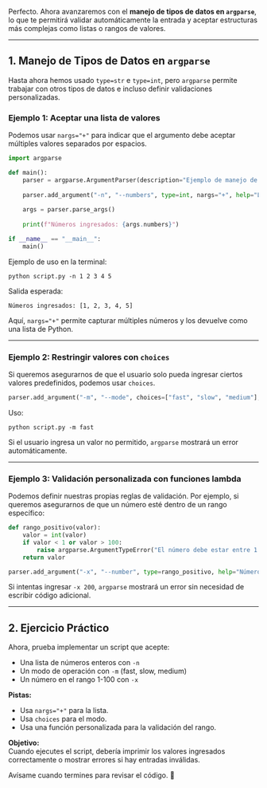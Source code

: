 Perfecto. Ahora avanzaremos con el **manejo de tipos de datos en `argparse`**, lo que te permitirá validar automáticamente la entrada y aceptar estructuras más complejas como listas o rangos de valores.  

---

## **1. Manejo de Tipos de Datos en `argparse`**  
Hasta ahora hemos usado `type=str` e `type=int`, pero `argparse` permite trabajar con otros tipos de datos e incluso definir validaciones personalizadas.

### **Ejemplo 1: Aceptar una lista de valores**  
Podemos usar `nargs="+"` para indicar que el argumento debe aceptar múltiples valores separados por espacios.  

```python
import argparse

def main():
    parser = argparse.ArgumentParser(description="Ejemplo de manejo de listas en argparse")
    
    parser.add_argument("-n", "--numbers", type=int, nargs="+", help="Lista de números enteros")
    
    args = parser.parse_args()
    
    print(f"Números ingresados: {args.numbers}")

if __name__ == "__main__":
    main()
```
Ejemplo de uso en la terminal:
```
python script.py -n 1 2 3 4 5
```
Salida esperada:
```
Números ingresados: [1, 2, 3, 4, 5]
```
Aquí, `nargs="+"` permite capturar múltiples números y los devuelve como una lista de Python.

---

### **Ejemplo 2: Restringir valores con `choices`**  
Si queremos asegurarnos de que el usuario solo pueda ingresar ciertos valores predefinidos, podemos usar `choices`.

```python
parser.add_argument("-m", "--mode", choices=["fast", "slow", "medium"], help="Modo de operación")
```
Uso:
```
python script.py -m fast
```
Si el usuario ingresa un valor no permitido, `argparse` mostrará un error automáticamente.

---

### **Ejemplo 3: Validación personalizada con funciones lambda**  
Podemos definir nuestras propias reglas de validación. Por ejemplo, si queremos asegurarnos de que un número esté dentro de un rango específico:

```python
def rango_positivo(valor):
    valor = int(valor)
    if valor < 1 or valor > 100:
        raise argparse.ArgumentTypeError("El número debe estar entre 1 y 100")
    return valor

parser.add_argument("-x", "--number", type=rango_positivo, help="Número entre 1 y 100")
```
Si intentas ingresar `-x 200`, `argparse` mostrará un error sin necesidad de escribir código adicional.

---

## **2. Ejercicio Práctico**
Ahora, prueba implementar un script que acepte:  
- Una lista de números enteros con `-n`
- Un modo de operación con `-m` (fast, slow, medium)
- Un número en el rango 1-100 con `-x`

**Pistas:**  
- Usa `nargs="+"` para la lista.  
- Usa `choices` para el modo.  
- Usa una función personalizada para la validación del rango.  

**Objetivo:**  
Cuando ejecutes el script, debería imprimir los valores ingresados correctamente o mostrar errores si hay entradas inválidas.  

Avísame cuando termines para revisar el código. 🚀